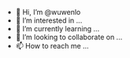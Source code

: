 - 👋 Hi, I’m @wuwenlo
- 👀 I’m interested in ...
- 🌱 I’m currently learning ...
- 💞️ I’m looking to collaborate on ...
- 📫 How to reach me ...

<!---
wuwenlo/wuwenlo is a ✨ special ✨ repository because its `README.md` (this file) appears on your GitHub profile.
You can click the Preview link to take a look at your changes.
--->
